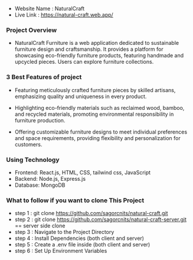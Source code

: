 - Website Name : NaturalCraft
- Live Link : https://natural-craft.web.app/

### Project Overview

- NaturalCraft Furniture is a web application dedicated to sustainable furniture design and craftsmanship. It provides a platform for showcasing eco-friendly furniture products, featuring handmade and upcycled pieces.
  Users can explore furniture collections.

### 3 Best Features of project

- Featuring meticulously crafted furniture pieces by skilled artisans, emphasizing quality and uniqueness in every product.

- Highlighting eco-friendly materials such as reclaimed wood, bamboo, and recycled materials, promoting environmental responsibility in furniture production.

- Offering customizable furniture designs to meet individual preferences and space requirements, providing flexibility and personalization for customers.

### Using Technology

- Frontend: React.js, HTML, CSS, tailwind css, JavaScript
- Backend: Node.js, Express.js
- Database: MongoDB

### What to follow if you want to clone This Project

- step 1 : git clone https://github.com/sagorcnits/natural-craft.git
- step 2 : git clone https://github.com/sagorcnits/natural-craft-server.git == server side clone
- step 3 : Navigate to the Project Directory
- step 4 : Install Dependencies (both client and server)
- step 5 : Create a .env file inside (both client and server)
- step 6 : Set Up Environment Variables
